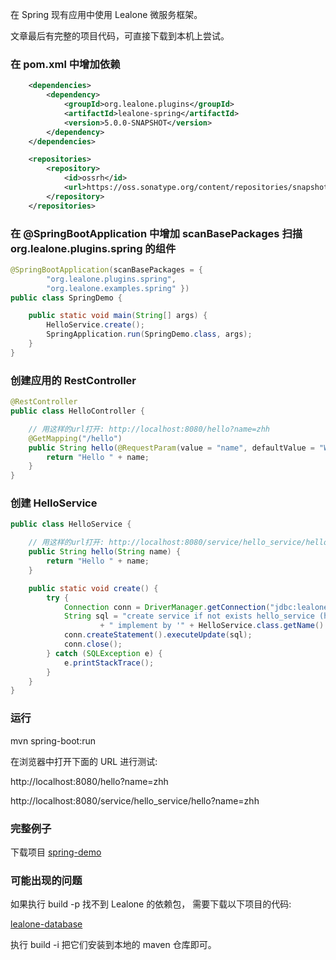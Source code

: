 在 Spring 现有应用中使用 Lealone 微服务框架。

文章最后有完整的项目代码，可直接下载到本机上尝试。


### 在 pom.xml 中增加依赖

```xml
    <dependencies>
        <dependency>
            <groupId>org.lealone.plugins</groupId>
            <artifactId>lealone-spring</artifactId>
            <version>5.0.0-SNAPSHOT</version>
        </dependency>
    </dependencies>

    <repositories>
        <repository>
            <id>ossrh</id>
            <url>https://oss.sonatype.org/content/repositories/snapshots</url>
        </repository>
    </repositories>
```


### 在 @SpringBootApplication 中增加 scanBasePackages 扫描 org.lealone.plugins.spring 的组件

```java
@SpringBootApplication(scanBasePackages = {
        "org.lealone.plugins.spring",
        "org.lealone.examples.spring" })
public class SpringDemo {

    public static void main(String[] args) {
        HelloService.create();
        SpringApplication.run(SpringDemo.class, args);
    }
}
```

### 创建应用的 RestController

```java
@RestController
public class HelloController {

    // 用这样的url打开: http://localhost:8080/hello?name=zhh
    @GetMapping("/hello")
    public String hello(@RequestParam(value = "name", defaultValue = "World") String name) {
        return "Hello " + name;
    }
}
```

### 创建 HelloService

```java
public class HelloService {

    // 用这样的url打开: http://localhost:8080/service/hello_service/hello?name=zhh
    public String hello(String name) {
        return "Hello " + name;
    }

    public static void create() {
        try {
            Connection conn = DriverManager.getConnection("jdbc:lealone:embed:lealone", "root", "");
            String sql = "create service if not exists hello_service (hello(name varchar) varchar)" //
                    + " implement by '" + HelloService.class.getName() + "'";
            conn.createStatement().executeUpdate(sql);
            conn.close();
        } catch (SQLException e) {
            e.printStackTrace();
        }
    }
}
```


### 运行

mvn spring-boot:run


在浏览器中打开下面的 URL 进行测试:

http://localhost:8080/hello?name=zhh

http://localhost:8080/service/hello_service/hello?name=zhh



### 完整例子

下载项目 [spring-demo](https://github.com/lealone/Lealone-Examples/tree/main/spring-demo)



### 可能出现的问题

如果执行 build -p 找不到 Lealone 的依赖包，
需要下载以下项目的代码: 

[lealone-database](https://github.com/lealone/Lealone)


执行 build -i 把它们安装到本地的 maven 仓库即可。


